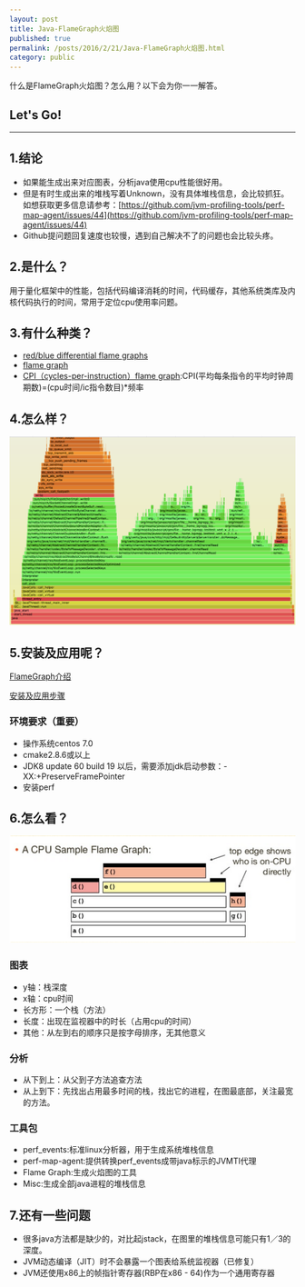 ```yaml
---
layout: post
title: Java-FlameGraph火焰图
published: true
permalink: /posts/2016/2/21/Java-FlameGraph火焰图.html
category: public
---
```


什么是FlameGraph火焰图？怎么用？以下会为你一一解答。

## Let's Go!
-----

## 1.结论

* 如果能生成出来对应图表，分析java使用cpu性能很好用。
* 但是有时生成出来的堆栈写着Unknown，没有具体堆栈信息，会比较抓狂。
如想获取更多信息请参考：[https://github.com/jvm-profiling-tools/perf-map-agent/issues/44](https://github.com/jvm-profiling-tools/perf-map-agent/issues/44)
* Github提问题回复速度也较慢，遇到自己解决不了的问题也会比较头疼。

## 2.是什么？

用于量化框架中的性能，包括代码编译消耗的时间，代码缓存，其他系统类库及内核代码执行的时间，常用于定位cpu使用率问题。

## 3.有什么种类？

* [red/blue differential flame graphs](http://www.brendangregg.com/blog/images/2014/zfs-flamegraph-diff.svg)
* [flame graph](http://www.brendangregg.com/blog/images/2014/zfs-flamegraph-after.svg)
* [CPI（cycles-per-instruction）flame graph](http://www.brendangregg.com/blog/2014-10-31/cpi-flame-graphs.html):CPI(平均每条指令的平均时钟周期数)=(cpu时间/ic指令数目)*频率

## 4.怎么样？

![flamegraph](/images/FlameGraph/flamegraph.png)

## 5.安装及应用呢？

[FlameGraph介绍](https://github.com/brendangregg/FlameGraph)

[安装及应用步骤](http://techblog.netflix.com/2015/07/java-in-flames.html)

### 环境要求（重要）

* 操作系统centos 7.0
* cmake2.8.6或以上
* JDK8 update 60 build 19 以后，需要添加jdk启动参数：-XX:+PreserveFramePointer
* 安装perf

## 6.怎么看？

![how](/images/FlameGraph/howtoread.png)

### 图表
* y轴：栈深度
* x轴：cpu时间
* 长方形：一个栈（方法）
* 长度：出现在监视器中的时长（占用cpu的时间）
* 其他：从左到右的顺序只是按字母排序，无其他意义

### 分析
* 从下到上：从父到子方法追查方法
* 从上到下：先找出占用最多时间的栈，找出它的进程，在图最底部，关注最宽的方法。

### 工具包
* perf_events:标准linux分析器，用于生成系统堆栈信息
* perf-map-agent:提供转换perf_events成带java标示的JVMTI代理
* Flame Graph:生成火焰图的工具
* Misc:生成全部java进程的堆栈信息

## 7.还有一些问题

* 很多java方法都是缺少的，对比起jstack，在图里的堆栈信息可能只有1／3的深度。 
* JVM动态编译（JIT）时不会暴露一个图表给系统监视器（已修复）
* JVM还使用x86上的帧指针寄存器(RBP在x86 - 64)作为一个通用寄存器
